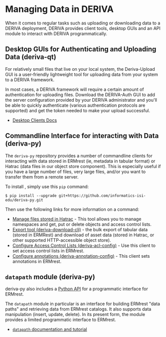 # Managing Data in DERIVA

When it comes to regular tasks such as uploading or downloading data to a DERIVA deployment, DERIVA provides client tools, desktop GUIs and an API module to interact with DERIVA programmatically.

## Desktop GUIs for Authenticating and Uploading Data (deriva-qt)

For relatively small files that live on your local system, the Deriva-Upload GUI is a user-friendly lightweight tool for uploading data from your system to a DERIVA framework.

 In most cases, a DERIVA framework will require a certain amount of authentication for uploading files. Download the DERIVA-Auth GUI to add the server configuration provided by your DERIVA administrator and you'll be able to quickly authenticate (various authentication protocols are supported) and get the token needed to make your upload successful.
 
 * [Desktop Clients Docs](/deriva-qt/install.html)
 
 
 
## Commandline Interface for interacting with Data (deriva-py)

The `deriva-py` repository provides a number of commandline clients for interacting with data stored in ERMrest (ie, metadata in tabular format) or Hatrac (data files in our object store component). This is especially useful if you have a large number of files, very large files, and/or you want to transfer them from a remote server.

To install , simply use this `pip` command:

```
$ pip install --upgrade git+https://github.com/informatics-isi-edu/deriva-py.git
```
Then use the following links for more information on a command:

* [Manage files stored in Hatrac](/deriva-py/cli/deriva-hatrac-cli.html) - This tool allows you to manage namespaces and get, put or delete objects and access control lists.
* [Export tool (deriva-download-cli)](/deriva-py/cli/deriva-download-cli.html) - the bulk export of tabular data (stored in ERMRest) and download of asset data (stored in Hatrac, or other supported HTTP-accessible object store).
* [Configure Access Control Lists (deriva-acl-config)](/deriva-py/cli/deriva-acl-config.html) - Use this client to set access control lists in ERMrest.
* [Configure annotations (deriva-annotation-config)](/deriva-py/cli/deriva-annotation-config.html) - This client sets annotations in ERMrest.

## `datapath` module (deriva-py)

deriva-py also includes a [Python API](/deriva-py/api/deriva.html) for a programmatic interface for ERMrest.

The `datapath` module in particular is an interface for building ERMrest "data paths" and retrieving data from ERMrest catalogs. It also supports data manipulation (insert, update, delete). In its present form, the module provides a limited 
programmatic interface to ERMrest.

* [`datapath` documentation and tutorial](/deriva-py/README.html)
